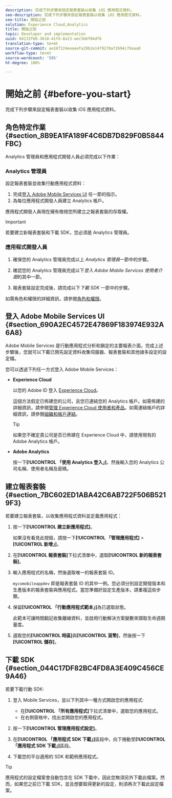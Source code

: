 ```yaml
---
description: 完成下列步驟來設定報表套裝以收集 iOS 應用程式資料。
seo-description: 完成下列步驟來設定報表套裝以收集 iOS 應用程式資料。
seo-title: 開始之前
solution: Experience Cloud,Analytics
title: 開始之前
topic: Developer and implementation
uuid: 04133f68-3618-41fd-8a13-aec5b6f04df6
translation-type: tm+mt
source-git-commit: ae16f224eeaeefa29b2e1479270a72694c79aaa0
workflow-type: tm+mt
source-wordcount: '595'
ht-degree: 100%

---
```



# 開始之前 {#before-you-start}

完成下列步驟來設定報表套裝以收集 iOS 應用程式資料。

## 角色特定作業 {#section_8B9EA1FA189F4C6DB7D829F0B5844FBC}

Analytics 管理員和應用程式開發人員必須完成以下作業：

### Analytics 管理員

設定報表套裝並收集行動應用程式資料：

1. 完成[登入 Adobe Mobile Services UI](/help/ios/getting-started/getting-started.md) 任一節的指示。
1. 為每位應用程式開發人員建立 Analytics 帳戶。

應用程式開發人員現在擁有檢視您所建立之報表套裝的存取權。

>[!IMPORTANT]
>
>若要建立新報表套裝和下載 SDK，您必須是 Analytics 管理員。

### 應用程式開發人員

1. 確保您的 Analytics 管理員完成以上 *Analytics 管理員*&#x200B;一節中的步驟。

1. 確認您的 Analytics 管理員完成以下&#x200B;*登入 Adobe Mobile Services 使用者介面*&#x200B;的其中一節。
1. 報表套裝設定完成後，請完成以下&#x200B;*下載 SDK* 一節中的步驟。

如需角色和權限的詳細資訊，請參閱[角色和權限](/help/using/gs/c-mob-roles-and-permissions.md)。

## 登入 Adobe Mobile Services UI {#section_690A2EC4572E47869F183974E932A6A8}

Adobe Mobile Services 是行動應用程式分析和鎖定的主要報表介面。完成上述步驟後，您就可以下載已預先設定資料收集伺服器、報表套裝和其他諸多設定的設定檔。

您可以透過下列任一方式登入 Adobe Mobile Services：

* **Experience Cloud**

   以您的 Adobe ID 登入 [Experience Cloud](https://marketing.adobe.com)。

   這個方法假定已佈建您的公司，且您已連結您的 Analytics 帳戶。如需佈建的詳細資訊，請參閱[管理 Experience Cloud 使用者和產品](https://docs.adobe.com/content/help/zh-Hant/core-services/interface/manage-users-and-products/admin-getting-started.html)。如需連結帳戶的詳細資訊，請參閱[組織和帳戶連結](https://docs.adobe.com/content/help/zh-Hant/core-services/interface/manage-users-and-products/organizations.html)。

   >[!TIP]
   >
   >如果您不確定貴公司是否已佈建在 Experience Cloud 中，請使用現有的 Adobe Analytics 帳戶。

* **Adobe Analytics**

   按一下&#x200B;**[!UICONTROL 「使用 Analytics 登入」]**，然後輸入您的 Analytics 公司名稱、使用者名稱及密碼。

## 建立報表套裝 {#section_7BC602ED1ABA42C6AB722F506B5219F3}

若要建立報表套裝，以收集應用程式資料並定義應用程式：

1. 按一下&#x200B;**[!UICONTROL 建立新應用程式]**。

   如果沒有看見此按鈕，請按一下&#x200B;**[!UICONTROL 「管理應用程式]** > **[!UICONTROL 新增」]**。

1. 在&#x200B;**[!UICONTROL 報表套裝]**&#x200B;下拉式清單中，選取&#x200B;**[!UICONTROL 新的報表套裝]**。

1. 輸入應用程式的名稱，然後選取唯一的報表套裝 ID。

   `mycomobileappdev` 即是報表套裝 ID 的其中一例。您必須分別設定開發版本和生產版本的報表套裝與應用程式。當您準備好設定生產版本，請重複這些步驟。
1. 保留&#x200B;**[!UICONTROL 「行動應用程式範本」]**&#x200B;為已選取狀態。

   此範本可讓時間戳記收集離線資料，並啟用行動解決方案變數來擷取生命週期量度。

1. 選取您的&#x200B;**[!UICONTROL 時區]**&#x200B;與&#x200B;**[!UICONTROL 貨幣]**，然後按一下&#x200B;**[!UICONTROL 儲存]**。

## 下載 SDK {#section_044C17DF82BC4FD8A3E409C456CE9A46}

若要下載行動 SDK:

1. 登入 Mobile Services，並以下列其中一種方式開啟您的應用程式:

   * 在&#x200B;**[!UICONTROL 「所有應用程式]**&#x200B;下拉式清單中，選取您的應用程式。
   * 在右側窗格中，找出並開啟您的應用程式。

1. 按一下&#x200B;**[!UICONTROL 管理應用程式設定]**。
1. 在&#x200B;**[!UICONTROL 「應用程式 SDK 下載」]**&#x200B;區段中，向下捲動至&#x200B;**[!UICONTROL 「應用程式 SDK 下載」]**&#x200B;區段。

1. 下載您的平台適用的 SDK 和範例應用程式。

>[!TIP]
>
>應用程式的設定檔案會自動包含在 SDK 下載中，因此您無須另外下載此檔案。然而，如果您之前已下載 SDK，並且想要取得更新的設定，則須再次下載此設定檔案。

